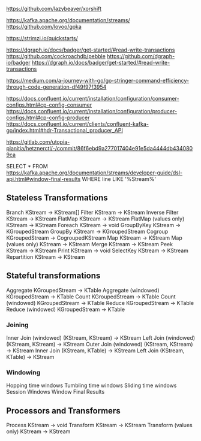 
https://github.com/lazybeaver/xorshift

https://kafka.apache.org/documentation/streams/
https://github.com/lovoo/goka

https://strimzi.io/quickstarts/

https://dgraph.io/docs/badger/get-started/#read-write-transactions
https://github.com/cockroachdb/pebble
https://github.com/dgraph-io/badger
https://dgraph.io/docs/badger/get-started/#read-write-transactions

https://medium.com/a-journey-with-go/go-stringer-command-efficiency-through-code-generation-df49f97f3954

https://docs.confluent.io/current/installation/configuration/consumer-configs.html#cp-config-consumer
https://docs.confluent.io/current/installation/configuration/producer-configs.html#cp-config-producer
https://docs.confluent.io/current/clients/confluent-kafka-go/index.html#hdr-Transactional_producer_API

https://gitlab.com/utopia-planitia/hetznerctl/-/commit/86f6ebd9a277017404e91e5da4444db4340809ca


SELECT * FROM https://kafka.apache.org/documentation/streams/developer-guide/dsl-api.html#window-final-results WHERE line LIKE '%Stream%'

## Stateless Transformations

 Branch                  KStream → KStream[]
 Filter                  KStream → KStream
 Inverse Filter          KStream → KStream
 FlatMap                 KStream → KStream
 FlatMap (values only)   KStream → KStream
 Foreach                 KStream → void
GroupByKey              KStream → KGroupedStream
GroupBy                 KStream → KGroupedStream
Cogroup                 KGroupedStream → CogroupedKStream
 Map                     KStream → KStream
 Map (values only)       KStream → KStream
 Merge                   KStream → KStream
 Peek                    KStream → KStream
 Print                   KStream → void
 SelectKey               KStream → KStream
Repartition             KStream → KStream

## Stateful transformations

Aggregate                           KGroupedStream → KTable
Aggregate (windowed)                KGroupedStream → KTable
Count                               KGroupedStream → KTable
Count (windowed)                    KGroupedStream → KTable
Reduce                              KGroupedStream → KTable
Reduce (windowed)                   KGroupedStream → KTable

### Joining

Inner Join (windowed)               (KStream, KStream) → KStream
Left Join (windowed)                (KStream, KStream) → KStream
Outer Join (windowed)               (KStream, KStream) → KStream
Inner Join                          (KStream, KTable) → KStream
Left Join                           (KStream, KTable) → KStream

### Windowing

Hopping time windows
Tumbling time windows
Sliding time windows
Session Windows
Window Final Results

## Processors and Transformers

Process                 KStream -> void
Transform               KStream -> KStream
Transform (values only) KStream -> KStream

